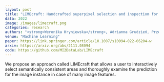 ```yaml
---
layout: post
title: "LIMEcraft: Handcrafted superpixel selection and inspection for Visual eXplanations"
data: 2022
image: /images/limecraft.png
categories: research
authors: "<strong>Weronika Hryniewska</strong>, Adrianna Grudzień, Przemysław Biecek"
venue: "Machine Learning"
paper: https://link.springer.com/article/10.1007/s10994-022-06204-w
arxiv: https://arxiv.org/abs/2111.08094
code: https://github.com/MI2DataLab/LIMEcraft
---
```

We propose an approach called LIMEcraft that allows a user to interactively select semantically consistent areas and thoroughly examine the prediction for the image instance in case of many image features.
